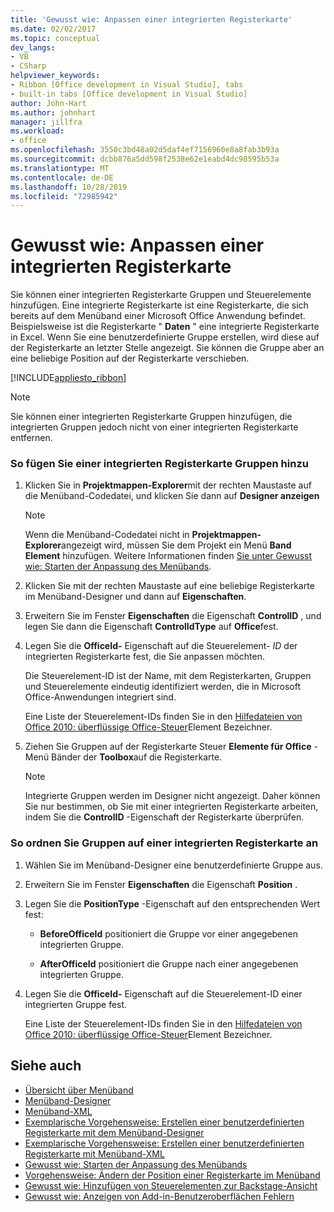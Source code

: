```yaml
---
title: 'Gewusst wie: Anpassen einer integrierten Registerkarte'
ms.date: 02/02/2017
ms.topic: conceptual
dev_langs:
- VB
- CSharp
helpviewer_keywords:
- Ribbon [Office development in Visual Studio], tabs
- built-in tabs [Office development in Visual Studio]
author: John-Hart
ms.author: johnhart
manager: jillfra
ms.workload:
- office
ms.openlocfilehash: 3550c3bd48a02d5daf4ef7156960e8a8fab3b93a
ms.sourcegitcommit: dcbb876a5dd598f2538e62e1eabd4dc98595b53a
ms.translationtype: MT
ms.contentlocale: de-DE
ms.lasthandoff: 10/28/2019
ms.locfileid: "72985942"
---
```

# <a name="how-to-customize-a-built-in-tab"></a>Gewusst wie: Anpassen einer integrierten Registerkarte
  Sie können einer integrierten Registerkarte Gruppen und Steuerelemente hinzufügen. Eine integrierte Registerkarte ist eine Registerkarte, die sich bereits auf dem Menüband einer Microsoft Office Anwendung befindet. Beispielsweise ist die Registerkarte " **Daten** " eine integrierte Registerkarte in Excel. Wenn Sie eine benutzerdefinierte Gruppe erstellen, wird diese auf der Registerkarte an letzter Stelle angezeigt. Sie können die Gruppe aber an eine beliebige Position auf der Registerkarte verschieben.

 [!INCLUDE[appliesto_ribbon](../vsto/includes/appliesto-ribbon-md.md)]

> [!NOTE]
> Sie können einer integrierten Registerkarte Gruppen hinzufügen, die integrierten Gruppen jedoch nicht von einer integrierten Registerkarte entfernen.

### <a name="to-add-groups-to-a-built-in-tab"></a>So fügen Sie einer integrierten Registerkarte Gruppen hinzu

1. Klicken Sie in **Projektmappen-Explorer**mit der rechten Maustaste auf die Menüband-Codedatei, und klicken Sie dann auf **Designer anzeigen**

    > [!NOTE]
    > Wenn die Menüband-Codedatei nicht in **Projektmappen-Explorer**angezeigt wird, müssen Sie dem Projekt ein Menü **Band Element** hinzufügen. Weitere Informationen finden [Sie unter Gewusst wie: Starten der Anpassung des Menübands](../vsto/how-to-get-started-customizing-the-ribbon.md).

2. Klicken Sie mit der rechten Maustaste auf eine beliebige Registerkarte im Menüband-Designer und dann auf **Eigenschaften**.

3. Erweitern Sie im Fenster **Eigenschaften** die Eigenschaft **ControlID** , und legen Sie dann die Eigenschaft **ControlIdType** auf **Office**fest.

4. Legen Sie die **OfficeId-** Eigenschaft auf die Steuerelement- *ID* der integrierten Registerkarte fest, die Sie anpassen möchten.

     Die Steuerelement-ID ist der Name, mit dem Registerkarten, Gruppen und Steuerelemente eindeutig identifiziert werden, die in Microsoft Office-Anwendungen integriert sind.

     Eine Liste der Steuerelement-IDs finden Sie in den [Hilfedateien von Office 2010: überflüssige Office-Steuer](https://www.microsoft.com/download/details.aspx?id=6627)Element Bezeichner.

5. Ziehen Sie Gruppen auf der Registerkarte Steuer **Elemente für Office** -Menü Bänder der **Toolbox**auf die Registerkarte.

    > [!NOTE]
    > Integrierte Gruppen werden im Designer nicht angezeigt. Daher können Sie nur bestimmen, ob Sie mit einer integrierten Registerkarte arbeiten, indem Sie die **ControlID** -Eigenschaft der Registerkarte überprüfen.

### <a name="to-position-groups-on-a-built-in-tab"></a>So ordnen Sie Gruppen auf einer integrierten Registerkarte an

1. Wählen Sie im Menüband-Designer eine benutzerdefinierte Gruppe aus.

2. Erweitern Sie im Fenster **Eigenschaften** die Eigenschaft **Position** .

3. Legen Sie die **PositionType** -Eigenschaft auf den entsprechenden Wert fest:

    - **BeforeOfficeId** positioniert die Gruppe vor einer angegebenen integrierten Gruppe.

    - **AfterOfficeId** positioniert die Gruppe nach einer angegebenen integrierten Gruppe.

4. Legen Sie die **OfficeId-** Eigenschaft auf die Steuerelement-ID einer integrierten Gruppe fest.

     Eine Liste der Steuerelement-IDs finden Sie in den [Hilfedateien von Office 2010: überflüssige Office-Steuer](https://www.microsoft.com/download/details.aspx?id=6627)Element Bezeichner.

## <a name="see-also"></a>Siehe auch
- [Übersicht über Menüband](../vsto/ribbon-overview.md)
- [Menüband-Designer](../vsto/ribbon-designer.md)
- [Menüband-XML](../vsto/ribbon-xml.md)
- [Exemplarische Vorgehensweise: Erstellen einer benutzerdefinierten Registerkarte mit dem Menüband-Designer](../vsto/walkthrough-creating-a-custom-tab-by-using-the-ribbon-designer.md)
- [Exemplarische Vorgehensweise: Erstellen einer benutzerdefinierten Registerkarte mit Menüband-XML](../vsto/walkthrough-creating-a-custom-tab-by-using-ribbon-xml.md)
- [Gewusst wie: Starten der Anpassung des Menübands](../vsto/how-to-get-started-customizing-the-ribbon.md)
- [Vorgehensweise: Ändern der Position einer Registerkarte im Menüband](../vsto/how-to-change-the-position-of-a-tab-on-the-ribbon.md)
- [Gewusst wie: Hinzufügen von Steuerelementen zur Backstage-Ansicht](../vsto/how-to-add-controls-to-the-backstage-view.md)
- [Gewusst wie: Anzeigen von Add-in-Benutzeroberflächen Fehlern](../vsto/how-to-show-add-in-user-interface-errors.md)
